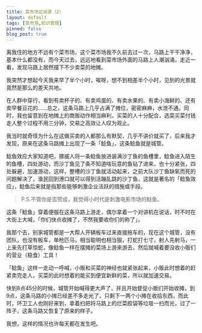```yaml
---
title: 菜市场见闻录（2）
layout: default
tags: [菜市场,知识管理]
pinned: false
blog_post: true
---
```


离我住的地方不远有个菜市场，这个菜市场我不久前去过一次，马路上干干净净，基本什么都没有，而今天过去，远远地看到菜市场外面的马路上人潮汹涌，走近一看，发现马路上居然摆下不少卖菜的地摊。

我突然才想起今天我来早了半个小时，唉呀，想不到相差半个小时，见到的光景就竟然是那么的差天共地。

在人群中穿行，看到有卖杯子的、有卖鸡蛋的、有卖水果的、有卖小海鲜的、还有卖早餐豆花的……总之，这条马路上几乎占满了摊位，密密麻麻，水泄不通。同时，我也留意到在地摊上的商贩动作相当麻利，买菜的人十分配合，选菜买菜付钱走人整个过程不用三分钟，交易之高效让人叹为观止。

我当时就奇怪为什么在这做买卖的人都那么有默契，几乎不讲价就买了，后来我才发现，原来在这条马路摊上出现了一条「鲶鱼」，这条鲶鱼就是城管。

鲶鱼效应大家知道吧，挪威人将一条鲶鱼放进装满沙丁鱼的鱼槽里，鲶鱼进入陌生的鱼槽，四处游动，而沙丁鱼见了条不知道啥玩意的鱼钻了进来，也十分紧张，四处躲避，加速游动，这样，整槽的沙丁鱼就活动起来，之前大队沙丁鱼缺氧而死的问题解决了，渔民回到港口就可以得到活蹦乱跳的沙丁鱼，这就是著名的「鲶鱼效应」，鲶鱼后来就是指那些能够刺激企业活跃的措施或手段。

>P.S.不管你是否赞成，我觉得小时代是刺激电影市场的鲶鱼。

这条「鲶鱼」穿着便服在这条马路上游走，偶尔拿着一个对讲机在说话，时不时在大街上大喊，「你们快点收摊了，不然我要收你们的称了」。

我那个去，别家城管都是一大帮人开辆板车过来直接拖车的，现在这个城管，没有团队，也没有板车，单枪匹马，相当聪明也相当狠，打蛇打七寸，射人先射马，一上来先打草惊蛇，像鲶鱼一样在摆摊的菜场上游来游去，然后就喊着要没收小贩们的营业（稳食）工具！

「鲶鱼」这样一走动一呼喊，小贩和买菜的神经也就紧张起来，小贩此时想着的赶紧卖完走人，买菜的此时想着的能买到便宜新鲜的菜，所以就加速交易。

快到8点45分的时候，城管开始喊得更大声了，并且开始督促小贩们开始收摊，到9点，这条马路的小摊已经差不多走光了，只剩下一两个小摊在收拾东西，而此时，环卫工人也刚好来到，拿着扫把将马路上的烂菜胶袋等垃圾一扫而光，过了一阵子，这条马路又恢复了原来的样子。

我想，这样的情况也许每天都在发生吧。









